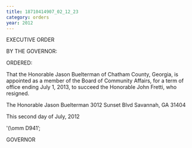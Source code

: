 ```yaml
---
title: 18710414907_02_12_23
category: orders
year: 2012
---
```

 

EXECUTIVE ORDER

BY THE GOVERNOR:

ORDERED:

That the Honorable Jason Buelterman of Chatham County,
Georgia, is appointed as a member of the Board of Community
Affairs, for a term of office ending July 1, 2013, to succeed the
Honorable John Fretti, who resigned.

The Honorable Jason Buelterman
3012 Sunset Blvd
Savannah, GA 31404

This second day of July, 2012

'(\omm D941’;

GOVERNOR

